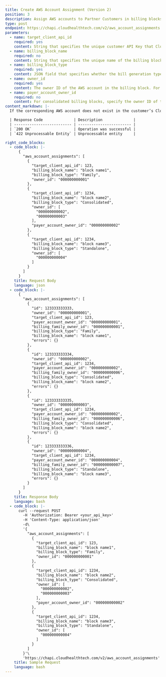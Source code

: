 ```yaml
---
title: Create AWS Account Assignment (Version 2)
position: 3
description: Assign AWS accounts to Partner Customers in billing blocks for partner-generated billing purposes.
type: post
endpoint: https://chapi.cloudhealthtech.com/v2/aws_account_assignments
parameters:
  - name: target_client_api_id
    required: yes
    content: String that specifies the unique customer API Key that CloudHealth generates. See [How to Get Client API ID](#partner_how-to-get-client-api-id).
  - name: billing_block_name
    required: no
    content: String that specifies the unique name of the billing block.
  - name: billing_block_type
    required: yes
    content: JSON field that specifies whether the bill generation type of the billing block is `Family`, `Consolidated`, or `Standalone`.
  - name: owner_id
    required: yes
    content: The owner ID of the AWS account in the billing block. For family billing blocks, enter the owner ID of the billing family. For consolidated and standalone billing blocks, enter a comma-separated list of the owner IDs of all the AWS accounts in the billing block.
  - name: payer_account_owner_id
    required: no
    content: For consolidated billing blocks, specify the owner ID of the designated payer account.
content_markdown: |-
  If the corresponding AWS account does not exist in the customer’s CloudHealth account, it is created. If there is an error associated with one AWS account, none of the accounts in the request are assigned.

  | Response Code              | Description              |
  | -------------------------- | ------------------------ |
  | `200 OK`                   | Operation was successful |
  | `422 Unprocessable Entity` | Unprocessable entity     |

right_code_blocks:
  - code_block: |-
      {
        "aws_account_assignments": [
          {
            "target_client_api_id": 123,
            "billing_block_name": "block name1",
            "billing_block_type": "Family",
            "owner_id": "000000000001"
          },
          {
            "target_client_api_id": 1234,
            "billing_block_name": "block name2",
            "billing_block_type": "Consolidated",
            "owner_id": [
              "000000000002",
              "000000000003"
            ],
            "payer_account_owner_id": "000000000002"
          },
          {
            "target_client_api_id": 1234,
            "billing_block_name": "block name3",
            "billing_block_type": "Standalone",
            "owner_id": [
              "000000000004"
            ]
          }
        ]
      }
    title: Request Body
    language: json
  - code_block: |-
      {
        "aws_account_assignments": [
          {
            "id": 123333333333,
            "owner_id": "000000000001",
            "target_client_api_id": 123,
            "payer_account_owner_id": "000000000001",
            "billing_family_owner_id": "000000000001",
            "billing_block_type": "Family",
            "billing_block_name": "block name1",
            "errors": {}
          },
          {
            "id": 123333333334,
            "owner_id": "000000000002",
            "target_client_api_id": 1234,
            "payer_account_owner_id": "000000000002",
            "billing_family_owner_id": "000000000006",
            "billing_block_type": "Consolidated",
            "billing_block_name": "block name2",
            "errors": {}
          },
          {
            "id": 123333333335,
            "owner_id": "000000000003",
            "target_client_api_id": 1234,
            "payer_account_owner_id": "000000000002",
            "billing_family_owner_id": "000000000006",
            "billing_block_type": "Consolidated",
            "billing_block_name": "block name2",
            "errors": {}
          },
          {
            "id": 123333333336,
            "owner_id": "000000000004",
            "target_client_api_id": 1234,
            "payer_account_owner_id": "000000000004",
            "billing_family_owner_id": "000000000007",
            "billing_block_type": "Standalone",
            "billing_block_name": "block name3",
            "errors": {}
          }
        ]
      }
    title: Response Body
    language: bash
  - code_block: |-
      curl --request POST
        -H 'Authorization: Bearer <your_api_key>'
        -H 'Content-Type: application/json'
        -d\
        '{
          "aws_account_assignments": [
            {
              "target_client_api_id": 123,
              "billing_block_name": "block name1",
              "billing_block_type": "Family",
              "owner_id": "000000000001"
            },
            {
              "target_client_api_id": 1234,
              "billing_block_name": "block name2",
              "billing_block_type": "Consolidated",
              "owner_id": [
                "000000000002",
                "000000000003"
              ],
              "payer_account_owner_id": "000000000002"
            },
            {
              "target_client_api_id": 1234,
              "billing_block_name": "block name3",
              "billing_block_type": "Standalone",
              "owner_id": [
                "000000000004"
              ]
            }
          ]
        }'\
        'https://chapi.cloudhealthtech.com/v2/aws_account_assignments'
    title: Sample Request
    language: bash
---
```

